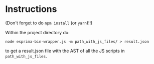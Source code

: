 # Instructions

(Don't forget to do `npm install` (or `yarn`)!!)

Within the project directory do:

```
node esprima-bin-wrapper.js -m path_with_js_files/ > result.json

```

to get a result.json file with the AST of all the JS scripts in `path_with_js_files`.
